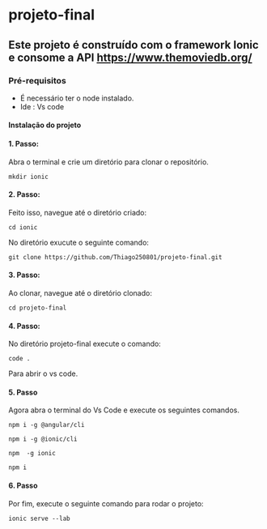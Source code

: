# projeto-final

## Este projeto é construído com o framework Ionic e consome a API https://www.themoviedb.org/

### Pré-requisitos

 - É necessário ter o node instalado.
 - Ide : Vs code

#### Instalação do projeto

#### 1. Passo: 

Abra o terminal e crie um diretório para clonar o repositório.

`mkdir ionic`

#### 2. Passo: 

Feito isso, navegue até o diretório criado: 

`cd ionic`

No diretório exucute o seguinte comando: 

`git clone https://github.com/Thiago250801/projeto-final.git`

#### 3. Passo: 

Ao clonar, navegue até o diretório clonado: 

`cd projeto-final`

#### 4. Passo: 

No diretório projeto-final execute o comando: 

`code .`

Para abrir o vs code.

#### 5. Passo 

Agora abra o terminal do Vs Code e execute os seguintes comandos.

`npm i -g @angular/cli`

`npm i -g @ionic/cli`

`npm  -g ionic`

`npm i`

#### 6. Passo

Por fim, execute o seguinte comando para rodar o projeto: 

`ionic serve --lab`

